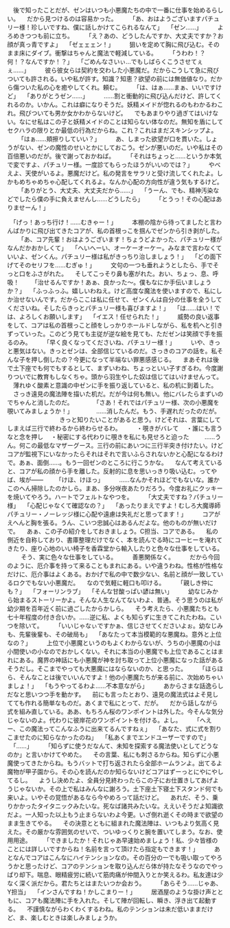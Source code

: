 　後で知ったことだが、ゼンはいつも小悪魔たちの中で一番に仕事を始めるらしい。
　だから見つけるのは容易かった。
　
　「あ、おはようございますパチュリー様！珍しいですね、僕に話しかけてこられるなんて」
　「ゼン……」
　
　よろめきつつも前に立ち。
　
　「え？あの、どうしたんですか、大丈夫ですか？お顔が真っ青ですよ」
　「ゼェェェン！」
　
　狙いを定めて胸に飛び込む。そのまま床にダイブ。衝撃はちゃんと魔法で軽減している。
　
　「うわわ！？何！？なんですか！？」
　「ごめんなさいぃ…でもしばらくこうさせてぇぇ……」
　
　彼ら彼女らは契約を交わした小悪魔だ。だからこうして急に飛びついても許される。いや私が許す。知識？知恵？欲望の前には無価値なり。だから傷ついた私の心を癒やしてくれ。頼む。
　
　「は、はぁ……まぁ、いいですけど」
　「ありがとうゼン……」
　
　……割と衝動的に飛び込んだけど、許してくれるのか。いかん。これは癖になりそうだ。妖精メイドが惚れるのもわかるわこれ。飛びついても男か女かわからないけど。
　でもあまりやり過ぎてはいけない。なにせ私はこの子と妖精メイドのことは知らない体なのだ。無知を盾にしてセクハラの限りとか最低の行為だからね。これ？これはまだスキンシップよ。
　
　「はぁ……頬擦りしていい？」
　
　あ、しまった欲望が口を貫いた。しょうがない、ゼンの魔性のせいとかにしておこう。ゼンが悪いのだ。いや私はその百倍悪いのだが。後で謝っておかねば。
　
　「それはちょっと……というか本気で変ですよ、パチュリー様。一度診てもらったほうがいいのでは？」
　
　やべえよ、天使がいるよ。悪魔だけど。私の発言をサラリと受け流してくれたよ。しかもめちゃめちゃ心配してくれるよ。なんか心配の方向性が違う気もするけど。
　
　「ありがとう、大丈夫、大丈夫だから……」
　「うーん、でも、精神汚染などでしたら僕の手に負えませんし……どうしたら」
　
　「とうっ！その心配はありませーん！」

　「げっ！あっち行け！……むきゃー！」
　
　本棚の陰から待ってましたと言わんばかりに飛び出てきたコアが、私の首根っこを掴んでゼンから引き剥がした。
　
　「あ、コア先輩！おはようございます！ちょうどよかった、パチュリー様がなんだかおかしくて」
　「へいへーい、オーケーオーケー。みなまで言わなくていいよ、ゼンくん。パチュリー様は私がきっちり治しましょう！」
　「どの面下げてそのセリフを……むぎゅ！」
　
　文句の一つも垂れようとしたら、手でそっと口をふさがれた。
　そしてこっそり鼻も塞がれた。おい、ちょっ、息、呼吸！
　
　「治せるんですか！あぁ、良かった〜。僕もなにか手伝いましょうか？」
　「ふっふっふ。嬉しいわねえ。けど高度な魔法を使いますので、私にしか治せないんです。だからここは私に任せて、ゼンくんは自分の仕事を全うしてくださいね。そしたらきっとパチュリー様も喜びますよ！」
　「は……はい！では、よろしくお願いします」
　「イエス！任せられた！」
　
　威勢の良い返事をして、コアは私の首根っこと顔をしっかりホールドしながら、私を机へと引きずっていった。このどう見ても主従が逆な絵を見ても、ただゼンは笑顔で手を振るのみ。
　
　「早く良くなってくださいね、パチュリー様！」
　
　いや、きっと悪気はない。きっとゼンは、全部信じているのだ。さっきのコアの話を。私そんな子を押し倒したの？今更になって半端ない罪悪感感じる。
　まあそれは後で土下座でも何でもするとして、まずいわね、ちょっといい子すぎるわ。今度謝りついでに教育もしなくちゃ。頭から羽生やした奴は信じてはいけませんって。
　薄れゆく酸素と意識の中ゼンに手を振り返していると、私の机に到着した。
　さっき遠見の魔法陣を描いた机だ。だが今は何も無い。他にバレたらまずいのでちゃんと消したのだ。
　
　
　「さあ！それではパチュリー様、次の小悪魔を覗いてみましょうか！」
　
　
　……消したんだ。もう、手遅れだったのだが。
　
　
　
　
　
　
　きっと知りたいことがあると思う。けどそれは、言葉にしてしまえば三行で終わるから終わらせるわ。
　
　・覗きがバレて
　・誰にも言うなと念を押し
　・秘密にする代わりに覗きを私にも見せろと迫った
　
　……うん。何この最低なマザーグース。三行の前にあいつに三行半突き付けたい。けどコアが監視下にいなかったらそれはそれで言いふらされないかと心配になるわけで。あぁ、面倒……。もう一回ゼンのところに行こうかな。
　なんて考えていると、コアが私の顔から手を離した。反射的に息を思いっきり吸い込む。ってやば、埃が――
　
　「けほ、けほっ」
　
　……なんかそれほどでもないな。誰かこのへん掃除したのかしら。まあ、多分咲夜あたりだろう。今度お礼にクッキーを焼いてやろう。ハートでフェルトなやつを。
　
　「大丈夫ですね？パチュリー様」
　「心配じゃなくて確認なの？」
　「あったりまえですよ！むしろ大魔導師パチュリー・ノーレッジ様に心配や遠慮は失礼だと思ってます！」
　
　コアがえへんと胸を張る。うん、こいつ忠誠心はあるんだよな。他のものが無いだけで。
　あぁ、この子の紹介をしておきましょう。C担当、コアである。
　私の側近を自称しており、書庫整理だけでなく、本を読んでる時にコーヒーを淹れてきたり、座り心地のいい椅子を香霖堂から輸入したりと色々な仕事をしている。
　
　そう、実に色々な仕事をしている。
　
　善悪関係なく。
　
　だから今回のように、厄介事を持って来ることもまれにある。いや違うわね。性格が性格なだけに、厄介事はよくある。おかげで私の中で数少ない、名前と顔が一致しているロクでもない小悪魔だ。
　なので気軽に軽口も叩ける。
　
　「親しき仲にも？」
　「フォーリンラブ」
　「そんな甘酸っぱい諺は無い」
　
　幼なじみから始まるストーリーかよ。そんな人生なんてないわよ、普通。そう思うのは私が幼少期を百年近く前に過ごしたからかしら。
　そう考えたら、小悪魔たちとも七十年程度の付き合いか。……逆に私、よくも知らずに生きてこれたわね。こいつを除いて。
　
　「いいじゃなぃですかぁ、信じさせてくださいよぉ。幼なじみも、先輩後輩も、その破局も」
　「あなたって本当模範的な悪魔ね。意外と上位なの？」
　
　上位で小悪魔というのもよくわからないが、うちの小悪魔の小は小間使いの小なのでおかしくない。それに本当の小悪魔でも上位であることはまれにある。魔界の神話にも小悪魔が神を討ち取って上位小悪魔になった話があるそうだし。そこまでやっても大悪魔にはならないのか、と思った。
　
　「ほらほら、そんなことは後でいいんですよ！他の小悪魔たちが来る前に、次始めちゃいましょ！」
　「もうやってるわよ……不本意ながら」
　
　あからさまな話逸らしだなと思いつつ手を動かす。
　前にも言ったとおり、遠見の魔法式はよそ見してても作れる簡単なものだ。あくまで私にとって、だが。
　だから話しながら式を組み直している。ああ、もちろん桜のワンポイントは外した。今そんな気分じゃないのよ。代わりに彼岸花のワンポイントを付ける。よし。
　
　「へえー、この魔法ってこんなふうに出来てるんですねぇ」
　「あなた、式に式を割りこませたのに知らなかったのね」
　「私あくまでエンドユーザーですので」
　「……」
　
　「知らずに使うだなんて、未知を探索する魔法使いとしてどうなのか」と言いかけてやめた。
　その言葉、私にも刺さるからね。知らずに小悪魔使ってきたからね。もうバットで打ち返されたら全部ホームランよ。出てるよ魔物が甲子園から。その心を読んだのか知らないけどコアはずーっとにやにやしてるし。
　ようし決めたよ、全員分見終わったらこの子にお仕置きしてあげようじゃないか。その上で私はみんなに謝ろう。土下座土下寝土下スタンド何でも来いよ。いやその覚悟があるなら今やめろって話だけど。
　あれだ、そう、乗りかかったタイタニックみたいな。死なば諸共みたいな。ええいそうだよ知識欲だよ。一人知った以上もう止まらないわよ今更。いざ倒れ逝くその時まで欲望のまま生きてやる。
　その決意とともに組まれた魔法陣は、いつもより気高く見えた。その厳かな雰囲気のせいで、ついゆっくりと腕を置いてしまう。なお、使用用途。
　
　「できましたか！それじゃあ早速始めましょう！私、少々皆様のことには詳しいですからね！名前を言って頂けたら指定もできます！」
　
　あとなんでコアはこんなにハイテンションなの。その百分の一でも吸い取ってやろうかと思ったけど、コアのテンションを取り込んだら体が持たなそうなのでやっぱり却下。喘息、眼精疲労に続いて筋肉痛が仲間入りとか笑えるわ。私友達は少なく深く派だから。君たちとはまたいつか会おう。
　
　「あらそう……じゃあ、Y担当」
　「インさんですね！かしこまりー！」
　
　居酒屋のような掛け声とともに、コアも魔法陣に手を入れた。そして陣が回転し、瞬き、浮き出て起動する。
　不謹慎ながらわくわくするわね。私のテンションは未だ低いままだけど、ま、楽しむときは楽しみましょうか。